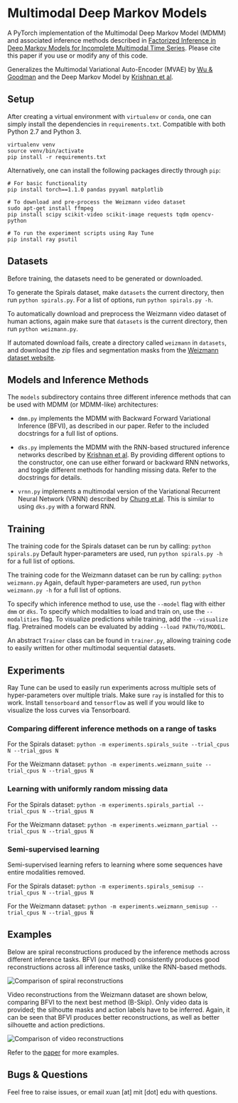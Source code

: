 # Multimodal Deep Markov Models

A PyTorch implementation of the Multimodal Deep Markov Model (MDMM) and associated inference methods described in [Factorized Inference in Deep Markov Models for Incomplete Multimodal Time Series](https://arxiv.org/abs/1905.13570). Please cite this paper if you use or modify any of this code.

Generalizes the Multimodal Variational Auto-Encoder (MVAE) by [Wu & Goodman](https://papers.nips.cc/paper/7801-multimodal-generative-models-for-scalable-weakly-supervised-learning) and the Deep Markov Model by [Krishnan et al](https://www.aaai.org/ocs/index.php/AAAI/AAAI17/paper/view/14215).

## Setup

After creating a virtual environment with `virtualenv` or `conda`, one can simply install the dependencies in `requirements.txt`. Compatible with both Python 2.7 and Python 3.

```
virtualenv venv
source venv/bin/activate
pip install -r requirements.txt
```

Alternatively, one can install the following packages directly through `pip`:
```
# For basic functionality
pip install torch==1.1.0 pandas pyyaml matplotlib

# To download and pre-process the Weizmann video dataset
sudo apt-get install ffmpeg
pip install scipy scikit-video scikit-image requests tqdm opencv-python

# To run the experiment scripts using Ray Tune
pip install ray psutil
```

## Datasets

Before training, the datasets need to be generated or downloaded.

To generate the Spirals dataset, make `datasets` the current directory, then run `python spirals.py`. For a list of options, run `python spirals.py -h`.  

To automatically download and preprocess the Weizmann video dataset of human actions, again make sure that `datasets` is the current directory, then run `python weizmann.py`.

If automated download fails, create a directory called `weizmann` in `datasets`, and download the zip files and segmentation masks from the [Weizmann dataset website](http://www.wisdom.weizmann.ac.il/~vision/SpaceTimeActions.html).

## Models and Inference Methods

The `models` subdirectory contains three different inference methods that can be used with MDMM (or MDMM-like) architectures:

- `dmm.py` implements the MDMM with Backward Forward Variational Inference (BFVI), as described in our paper. Refer to the included docstrings for a full list of options.

- `dks.py` implements the MDMM with the RNN-based structured inference networks described by [Krishnan et al](https://www.aaai.org/ocs/index.php/AAAI/AAAI17/paper/view/14215). By providing different options to the constructor, one can use either forward or backward RNN networks, and toggle different methods for handling missing data. Refer to the docstrings for details.

- `vrnn.py` implements a multimodal version of the Variational Recurrent Neural Network (VRNN) described by [Chung et al](https://papers.nips.cc/paper/5653-a-recurrent-latent-variable-model-for-sequential-data). This is similar to using `dks.py` with a forward RNN.

## Training

The training code for the Spirals dataset can be run by calling:
```python spirals.py```
Default hyper-parameters are used, run `python spirals.py -h` for a full list of options.

The training code for the Weizmann dataset can be run by calling:
```python weizmann.py```
Again, default hyper-parameters are used, run `python weizmann.py -h` for a full list of options.

To specify which inference method to use, use the `--model` flag with either `dmm` or `dks`. To specify which modalities to load and train on, use the `--modalities` flag. To visualize predictions while training, add the `--visualize` flag. Pretrained models can be evaluated by adding `--load PATH/TO/MODEL`.

An abstract `Trainer` class can be found in `trainer.py`, allowing training code to easily written for other multimodal sequential datasets.

## Experiments

Ray Tune can be used to easily run experiments across multiple sets of hyper-parameters over multiple trials. Make sure `ray` is installed for this to work. Install `tensorboard` and `tensorflow` as well if you would like to visualize the loss curves via Tensorboard.

### Comparing different inference methods on a range of tasks

For the Spirals dataset:
```python -m experiments.spirals_suite --trial_cpus N --trial_gpus N```

For the Weizmann dataset:
```python -m experiments.weizmann_suite --trial_cpus N --trial_gpus N```

### Learning with uniformly random missing data

For the Spirals dataset:
```python -m experiments.spirals_partial --trial_cpus N --trial_gpus N```

For the Weizmann dataset:
```python -m experiments.weizmann_partial --trial_cpus N --trial_gpus N```

### Semi-supervised learning

Semi-supervised learning refers to learning where some sequences have entire modalities removed.

For the Spirals dataset:
```python -m experiments.spirals_semisup --trial_cpus N --trial_gpus N```

For the Weizmann dataset:
```python -m experiments.weizmann_semisup --trial_cpus N --trial_gpus N```

## Examples

Below are spiral reconstructions produced by the inference methods across different inference tasks. BFVI (our method) consistently produces good reconstructions across all inference tasks, unlike the RNN-based methods.

![Comparison of spiral reconstructions](/images/spirals_comparison.png)

Video reconstructions from the Weizmann dataset are shown below, comparing BFVI to the next best method (B-Skip). Only video data is provided; the silhoutte masks and action labels have to be inferred. Again, it can be seen that BFVI produces better reconstructions, as well as better silhouette and action predictions.

![Comparison of video reconstructions](/images/weizmann_comparison.png)

Refer to the [paper](https://arxiv.org/abs/1905.13570) for more examples.

## Bugs & Questions

Feel free to raise issues, or email xuan [at] mit [dot] edu with questions.

